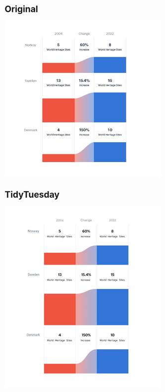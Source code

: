 # Original

![1 dataset 100 visualizations plot](viz-36.png)

# TidyTuesday

![TidyTuesday 2024 - week 06](plot.png)
